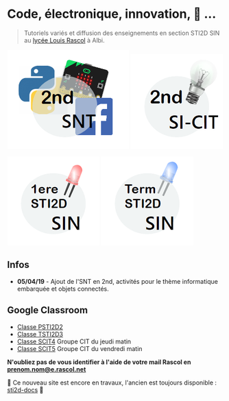 # Code, électronique, innovation, 🚀 ...

> Tutoriels variés et diffusion des enseignements en section STI2D SIN au [lycée Louis Rascol](http://louis-rascol.entmip.fr/) à Albi.

[![](\figures\Logo_snt.png)](/snt/)
[![](\figures\Logo_si_cit.png)](/si-cit/)

[![](\figures\Logo_1sti2d.png)](/psti2d/)
[![](\figures\Logo_termsti2d.png)](/tsti2d/)

## Infos

* **05/04/19** - Ajout de l'SNT en 2nd, activités pour le thème informatique embarquée et objets connectés.

## Google Classroom

* [Classe PSTI2D2](https://classroom.google.com/u/0/c/MjY3MTE3Mjg2MTda)
* [Classe TSTI2D3](https://classroom.google.com/u/0/c/MTU0NzQwNDU3NTVa)
* [Classe SCIT4](https://classroom.google.com/u/0/c/MTU0NzQwNDU3Njha) Groupe CIT du jeudi matin 
* [Classe SCIT5](https://classroom.google.com/u/0/c/MTU0NzQwNDU3ODNa) Groupe CIT du vendredi matin 

**N'oubliez pas de vous identifier à l'aide de votre mail Rascol en prenom.nom@e.rascol.net**

🚧 Ce nouveau site est encore en travaux, l'ancien est toujours disponible : [sti2d-docs](https://j-serrand.github.io/sti2d-docs/) 🚧